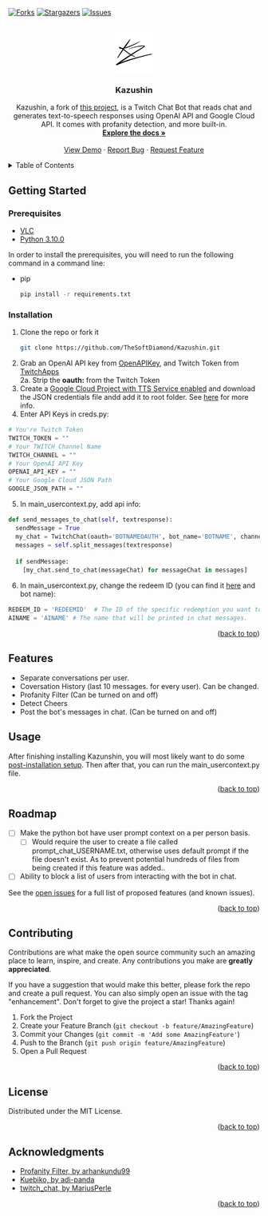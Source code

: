 <!-- Improved compatibility of back to top link: See: https://github.com/othneildrew/Best-README-Template/pull/73 -->
<a name="readme-top"></a>
<!--
*** Thanks for checking out the Best-README-Template. If you have a suggestion
*** that would make this better, please fork the repo and create a pull request
*** or simply open an issue with the tag "enhancement".
*** Don't forget to give the project a star!
*** Thanks again! Now go create something AMAZING! :D
-->

<!-- PROJECT SHIELDS -->
<!--
*** I'm using markdown "reference style" links for readability.
*** Reference links are enclosed in brackets [ ] instead of parentheses ( ).
*** See the bottom of this document for the declaration of the reference variables
*** for contributors-url, forks-url, etc. This is an optional, concise syntax you may use.
*** https://www.markdownguide.org/basic-syntax/#reference-style-links
-->
[![Forks][forks-shield]][forks-url]
[![Stargazers][stars-shield]][stars-url]
[![Issues][issues-shield]][issues-url]

<!-- PROJECT LOGO -->
<br />
<div align="center">
  <a href="https://github.com/thesoftdiamond/Kazushin">
    <img src="images/logo.png" alt="Logo" width="80" height="80">
  </a>

<h3 align="center">Kazushin</h3>

  <p align="center">
    Kazushin, a fork of <a href="https://github.com/adi-panda/Kuebiko">this project</a>, is a Twitch Chat Bot that reads chat and generates text-to-speech responses using OpenAI API and Google Cloud API. It comes with profanity detection, and more built-in.
    <br />
    <a href="https://github.com/TheSoftDiamond/Kazushin/wiki"><strong>Explore the docs »</strong></a>
    <br />
    <br />
    <a href="https://github.com/TheSoftDiamond/Kazushin/">View Demo</a>
    ·
    <a href="https://github.com/TheSoftDiamond/Kazushin/issues">Report Bug</a>
    ·
    <a href="https://github.com/TheSoftDiamond/Kazushin/issues">Request Feature</a>
  </p>
</div>



<!-- TABLE OF CONTENTS -->
<details>
  <summary>Table of Contents</summary>
  <ol>
    <li>
      <a href="#getting-started">Getting Started</a>
      <ul>
        <li><a href="#prerequisites">Prerequisites</a></li>
        <li><a href="#installation">Installation</a></li>
      </ul>
    </li>
    <li><a href="#usage">Usage</a></li>
    <li><a href="#roadmap">Roadmap</a></li>
    <li><a href="#contributing">Contributing</a></li>
    <li><a href="#license">License</a></li>
    <li><a href="#acknowledgments">Acknowledgments</a></li>
  </ol>
</details>

<!-- ABOUT THE PROJECT -->

<!-- GETTING STARTED -->
## Getting Started

### Prerequisites

- [VLC](https://www.videolan.org/vlc/)
- [Python 3.10.0](https://www.python.org/downloads/release/python-3100/)

In order to install the prerequisites, you will need to run the following command in a command line:  
* pip
  ```sh
  pip install -r requirements.txt
  ```
  
### Installation

1. Clone the repo or fork it
   ```sh
   git clone https://github.com/TheSoftDiamond/Kazushin.git
   ```
2. Grab an OpenAI API key from [OpenAPIKey](https://openai.com/api/), and Twitch Token from [TwitchApps](https://twitchapps.com/tmi/)<br>
  2a. Strip the <b>oauth:</b> from the Twitch Token
3. Create a [Google Cloud Project with TTS Service enabled](https://cloud.google.com/) and download the JSON credentials file andd add it to root folder. See [here](https://github.com/TheSoftDiamond/Kazushin/wiki/Setting-up-Google.json) for more info.
4. Enter API Keys in creds.py:
  ```python
  # You're Twitch Token 
  TWITCH_TOKEN = ""
  # Your TWITCH Channel Name
  TWITCH_CHANNEL = ""
  # Your OpenAI API Key
  OPENAI_API_KEY = ""
  # Your Google Cloud JSON Path
  GOOGLE_JSON_PATH = ""
  ```
5. In main_usercontext.py, add api info:
```python
def send_messages_to_chat(self, textresponse):
  sendMessage = True
  my_chat = TwitchChat(oauth='BOTNAMEOAUTH', bot_name='BOTNAME', channel_name='MAINCHANNEL')
  messages = self.split_messages(textresponse)
    
  if sendMessage:
    [my_chat.send_to_chat(messageChat) for messageChat in messages]
```
6. In main_usercontext.py, change the redeem ID (you can find it [here](https://www.instafluff.tv/TwitchCustomRewardID/?channel=YOURTWITCHCHANNEL) and bot name):
```python
REDEEM_ID = 'REDEEMID'  # The ID of the specific redemption you want to monitor
AINAME = 'AINAME' # The name that will be printed in chat messages.
```

<p align="right">(<a href="#readme-top">back to top</a>)</p>

<!-- FEATURES -->
## Features
* Separate conversations per user.
* Coversation History (last 10 messages. for every user). Can be changed.
* Profanity Filter (Can be turned on and off)
* Detect Cheers
* Post the bot's messages in chat. (Can be turned on and off)

## Usage

After finishing installing Kazunshin, you will most likely want to do some <a href="">post-installation setup</a>. Then after that, you can run the main_usercontext.py file.

<p align="right">(<a href="#readme-top">back to top</a>)</p>

<!-- ROADMAP -->
## Roadmap

- [ ] Make the python bot have user prompt context on a per person basis.
  - [ ] Would require the user to create a file called prompt_chat_USERNAME.txt, otherwise uses default prompt if the file doesn't exist. As to prevent potential hundreds of files from being created if this feature was added..
- [ ] Ability to block a list of users from interacting with the bot in chat.

See the [open issues](https://github.com/thesoftdiamond/kazushin/issues) for a full list of proposed features (and known issues).

<p align="right">(<a href="#readme-top">back to top</a>)</p>

<!-- CONTRIBUTING -->
## Contributing

Contributions are what make the open source community such an amazing place to learn, inspire, and create. Any contributions you make are **greatly appreciated**.

If you have a suggestion that would make this better, please fork the repo and create a pull request. You can also simply open an issue with the tag "enhancement".
Don't forget to give the project a star! Thanks again!

1. Fork the Project
2. Create your Feature Branch (`git checkout -b feature/AmazingFeature`)
3. Commit your Changes (`git commit -m 'Add some AmazingFeature'`)
4. Push to the Branch (`git push origin feature/AmazingFeature`)
5. Open a Pull Request

<p align="right">(<a href="#readme-top">back to top</a>)</p>

<!-- LICENSE -->
## License

Distributed under the MIT License. 

<p align="right">(<a href="#readme-top">back to top</a>)</p>

<!-- ACKNOWLEDGMENTS -->
## Acknowledgments

* [Profanity Filter, by arhankundu99](https://github.com/arhankundu99/profanity-filter)
* [Kuebiko, by adi-panda](https://github.com/adi-panda/Kuebiko)
* [twitch_chat, by MariusPerle](https://github.com/MariusPerle/twitch_chat)

<p align="right">(<a href="#readme-top">back to top</a>)</p>



<!-- MARKDOWN LINKS & IMAGES -->
<!-- https://www.markdownguide.org/basic-syntax/#reference-style-links -->
[contributors-shield]: https://img.shields.io/github/contributors/github_username/repo_name.svg?style=for-the-badge
[contributors-url]: https://github.com/thesoftdiamond/kazushin/graphs/contributors
[forks-shield]: https://img.shields.io/github/forks/thesoftdiamond/kazushin.svg?style=for-the-badge
[forks-url]: https://github.com/thesoftdiamond/kazushin/network/members
[stars-shield]: https://img.shields.io/github/stars/thesoftdiamond/kazushin.svg?style=for-the-badge
[stars-url]: https://github.com/thesoftdiamond/kazushin/stargazers
[issues-shield]: https://img.shields.io/github/issues/thesoftdiamond/kazushin.svg?style=for-the-badge
[issues-url]: https://github.com/github_username/repo_name/issues
[license-shield]: https://img.shields.io/github/license/github_username/repo_name.svg?style=for-the-badge
[license-url]: https://github.com/github_username/repo_name/blob/master/LICENSE.txt
[product-screenshot]: images/screenshot.webp
[Next.js]: https://img.shields.io/badge/next.js-000000?style=for-the-badge&logo=nextdotjs&logoColor=white
[Next-url]: https://nextjs.org/
[React.js]: https://img.shields.io/badge/React-20232A?style=for-the-badge&logo=react&logoColor=61DAFB
[React-url]: https://reactjs.org/
[Vue.js]: https://img.shields.io/badge/Vue.js-35495E?style=for-the-badge&logo=vuedotjs&logoColor=4FC08D
[Vue-url]: https://vuejs.org/
[Angular.io]: https://img.shields.io/badge/Angular-DD0031?style=for-the-badge&logo=angular&logoColor=white
[Angular-url]: https://angular.io/
[Svelte.dev]: https://img.shields.io/badge/Svelte-4A4A55?style=for-the-badge&logo=svelte&logoColor=FF3E00
[Svelte-url]: https://svelte.dev/
[Laravel.com]: https://img.shields.io/badge/Laravel-FF2D20?style=for-the-badge&logo=laravel&logoColor=white
[Laravel-url]: https://laravel.com
[Bootstrap.com]: https://img.shields.io/badge/Bootstrap-563D7C?style=for-the-badge&logo=bootstrap&logoColor=white
[Bootstrap-url]: https://getbootstrap.com
[JQuery.com]: https://img.shields.io/badge/jQuery-0769AD?style=for-the-badge&logo=jquery&logoColor=white
[JQuery-url]: https://jquery.com 
